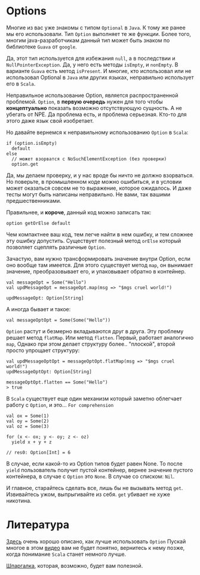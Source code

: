 Options
=======
Многие из вас уже знакомы с типом `Optional` в `Java`. К тому же ранее
мы его использовали. Тип `Option` выполняет те же функции. Более того,
многим java-разработчикам данный тип может быть знаком по библиотеке
`Guava` от `google`.

Да, этот тип используется для избежания `null`, а в последствии и
`NullPointerException`. Да, у него есть методы `isEmpty`, и `nonEmpty`.
В варианте `Guava` есть метод `isPresent`. И многие, кто использовал
или не использовал Optional в `Java` или других языках, неправильно
использует его в `Scala`.

Неправильное использование Option, является распространенной проблемой.
`Option`, в **первую очередь** нужен для того чтобы **концептуально**
показать возможно отсутствующую сущность. А не убегать от NPE. Да
проблема есть, и проблема серьезная. Кто-то для этого даже язык свой
изобретает.

Но давайте вернемся к неправильному использованию `Option` в `Scala`:

    if (option.isEmpty)
      default
    else
      // может взорватся c NoSuchElementException (без проверки)
      option.get

Да, мы делаем проверку, и у нас вроде бы ничто не должно взорваться.
Но поверьте, в промышленном коде можно ошибиться, и в условии может
оказаться совсем не то выражение, которое ожидалось. И даже тесты могут
быть написаны неправильно. Не вами, так вашими предшественниками.

Правильнее, и **короче**, данный код можно записать так:

    option getOrElse default

Чем компактнее ваш код, тем легче найти в нем ошибку, и тем сложнее эту
ошибку допустить. Существует полезный метод `orElse` который позволяет
сцеплять различные `Option`.

Зачастую, вам нужно трансформировать значение внутри Option, если оно
вообще там имеется. Для этого существует метод `map`, он вынимает
значение, преобразовывает его, и упаковывает обратно в контейнер.

    val messageOpt = Some("Hello")
    val updMessageOpt = messageOpt.map(msg => "$mgs cruel world!")

    updMessageOpt: Option[String]


А иногда бывает и такое:

    val messageOptOpt = Some(Some("Hello"))

`Option` растут и безмерно вкладываются друг в друга. Эту проблему
решает метод `flatMap`. Или метод `flatten`. Первый, работает аналогично
`map`, Однако при этом делает структуру более.. "плоской", второй просто
упрощает структуру:

    val updMessageOptOpt = messageOptOpt.flatMap(msg => "$mgs cruel world!")
    updMessageOptOpt: Option[String]

    messageOptOpt.flatten == Some("Hello")
    > true

В `Scala` существует еще один механизм который заметно облегчает работу с
`Option`, и это... `For comprehension`

    val ox = Some(1)
    val oy = Some(2)
    val oz = Some(3)

    for (x <- ox; y <- oy; z <- oz)
      yield x + y + z

    // res0: Option[Int] = 6

В случае, если какой-то из Option типов будет равен None. То после
`yield` пользователь получит пустой контейнер, вернее значение пустого
контейнера, в случае с `Option` это `None`. В случае со списком: `Nil`.

И главное, старайтесь сделать все, лишь бы не вызывать метод `get`.
Извивайтесь ужом, выпрыгивайте из себя. `get` убивает не хуже никотина.


Литература
==========
[Здесь][opt-guide] очень хорошо описано, как лучше использовать `Option`
Пускай многое в этом [видео][1] вам не будет понятно, вернитесь к нему
позже, когда понимание `Scala` станет немного лучше.

[Шпаргалка][2], которая, возможно, будет вам полезной.

[opt-guide]: http://danielwestheide.com/blog/2012/12/19/the-neophytes-guide-to-scala-part-5-the-option-type.html
[1]: https://www.youtube.com/watch?v=gVXt1RG_yN0
[2]: http://blog.tmorris.net/posts/scalaoption-cheat-sheet/


